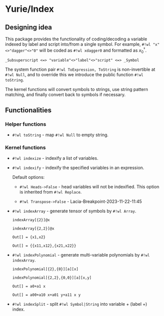 # Yurie/Index

## Designing idea

This package provides the functionality of coding/decoding a variable indexed by label and script into/from a single symbol. For example, `#!wl "x"<>"dagger"<>"0"` will be coded as `#!wl xdagger0` and formatted as $x^{\dagger}_{0}$.

``` wl
_Subsuperscript <=> "variable"<>"label"<>"script" <=> _Symbol
```

The system function pair `#!wl ToExpression, ToString` is non-invertible at `#!wl Null`, and to override this we introduce the public function `#!wl toString`.

The kernel functions will convert symbols to strings, use string pattern matching, and finally convert back to symbols if necessary.

## Functionalities

### Helper functions

* `#!wl toString` - map `#!wl Null` to empty string.

### Kernel functions

* `#!wl indexize` - indexify a list of variables.

* `#!wl indexify` - indexify the specified variables in an expression.

    Default options:

    * `#!wl Heads->False` - head variables will not be indexified. This option is inherited from `#!wl Replace`.

    * `#!wl Transpose->False` - Lacia-Breakpoint-2023-11-22-11:45

* `#!wl indexArray` - generate tensor of symbols by `#!wl Array`.

    ``` wl
    indexArray[{2}]@x

    indexArray[{2,2}]@x
    ```

    ``` wl
    Out[] = {x1,x2}

    Out[] = {{x11,x12},{x21,x22}}
    ```

* `#!wl indexPolynomial` - generate multi-variable polynomials by `#!wl indexArray`.

    ``` wl
    indexPolynomial[{2},{0}][a][x]

    indexPolynomial[{2,2},{0,0}][a][x,y]
    ```

    ``` wl
    Out[] = a0+a1 x

    Out[] = a00+a10 x+a01 y+a11 x y
    ```

* `#!wl indexSplit` - split `#!wl Symbol|String` into variable + (label +) index.

